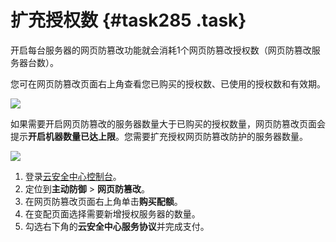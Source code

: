 # 扩充授权数 {#task285 .task}

开启每台服务器的网页防篡改功能就会消耗1个网页防篡改授权数（网页防篡改服务器台数）。

您可在网页防篡改页面右上角查看您已购买的授权数、已使用的授权数和有效期。

![](http://static-aliyun-doc.oss-cn-hangzhou.aliyuncs.com/assets/img/163020/156275160645476_zh-CN.png)

如果需要开启网页防篡改的服务器数量大于已购买的授权数量，网页防篡改页面会提示**开启机器数量已达上限**。您需要扩充授权网页防篡改防护的服务器数量。

![](http://static-aliyun-doc.oss-cn-hangzhou.aliyuncs.com/assets/img/163020/156275160745477_zh-CN.png)

1.  登录[云安全中心控制台](https://yundun.console.aliyun.com/?p=sas)。
2.  定位到**主动防御** \> **网页防篡改**。
3.  在网页防篡改页面右上角单击**购买配额**。
4.  在变配页面选择需要新增授权服务器的数量。
5.  勾选右下角的**云安全中心服务协议**并完成支付。

